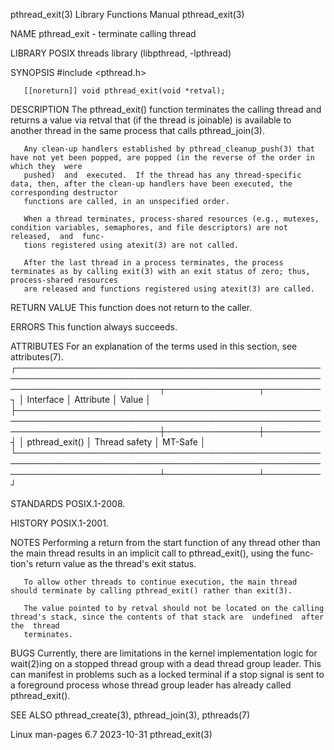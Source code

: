pthread_exit(3)							   Library Functions Manual						       pthread_exit(3)

NAME
       pthread_exit - terminate calling thread

LIBRARY
       POSIX threads library (libpthread, -lpthread)

SYNOPSIS
       #include <pthread.h>

       [[noreturn]] void pthread_exit(void *retval);

DESCRIPTION
       The  pthread_exit()  function  terminates  the  calling	thread and returns a value via retval that (if the thread is joinable) is available to another
       thread in the same process that calls pthread_join(3).

       Any clean-up handlers established by pthread_cleanup_push(3) that have not yet been popped, are popped (in the reverse of the order in which they  were
       pushed)	and  executed.	If the thread has any thread-specific data, then, after the clean-up handlers have been executed, the corresponding destructor
       functions are called, in an unspecified order.

       When a thread terminates, process-shared resources (e.g., mutexes, condition variables, semaphores, and file descriptors) are not released,  and	 func‐
       tions registered using atexit(3) are not called.

       After the last thread in a process terminates, the process terminates as by calling exit(3) with an exit status of zero; thus, process-shared resources
       are released and functions registered using atexit(3) are called.

RETURN VALUE
       This function does not return to the caller.

ERRORS
       This function always succeeds.

ATTRIBUTES
       For an explanation of the terms used in this section, see attributes(7).
       ┌───────────────────────────────────────────────────────────────────────────────────────────────────────────────────────────┬───────────────┬─────────┐
       │ Interface														   │ Attribute	   │ Value   │
       ├───────────────────────────────────────────────────────────────────────────────────────────────────────────────────────────┼───────────────┼─────────┤
       │ pthread_exit()														   │ Thread safety │ MT-Safe │
       └───────────────────────────────────────────────────────────────────────────────────────────────────────────────────────────┴───────────────┴─────────┘

STANDARDS
       POSIX.1-2008.

HISTORY
       POSIX.1-2001.

NOTES
       Performing  a  return  from  the start function of any thread other than the main thread results in an implicit call to pthread_exit(), using the func‐
       tion's return value as the thread's exit status.

       To allow other threads to continue execution, the main thread should terminate by calling pthread_exit() rather than exit(3).

       The value pointed to by retval should not be located on the calling thread's stack, since the contents of that stack are	 undefined  after  the	thread
       terminates.

BUGS
       Currently, there are limitations in the kernel implementation logic for wait(2)ing on a stopped thread group with a dead thread group leader.  This can
       manifest	 in  problems  such  as	 a  locked  terminal  if  a  stop  signal is sent to a foreground process whose thread group leader has already called
       pthread_exit().

SEE ALSO
       pthread_create(3), pthread_join(3), pthreads(7)

Linux man-pages 6.7							  2023-10-31							       pthread_exit(3)

